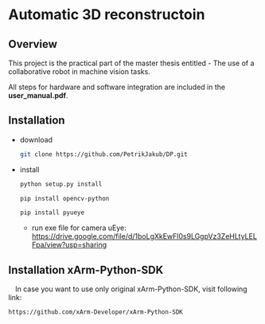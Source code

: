# Automatic 3D reconstructoin

## Overview
This project is the practical part of the master thesis entitled - The use of a collaborative robot in machine vision tasks.

All steps for hardware and software integration are included in the <b>user_manual.pdf</b>.

## Installation
- download

  ```bash
  git clone https://github.com/PetrikJakub/DP.git
  ```

- install

  ```bash
  python setup.py install
  ```
    ```bash
  pip install opencv-python
  ```
    ```bash
  pip install pyueye
  ```
  - run exe file for camera uEye: https://drive.google.com/file/d/1boLgXkEwFl0s9LGgpVz3ZeHLtyLELFpa/view?usp=sharing
## Installation xArm-Python-SDK
&ensp;&ensp;In case you want to use only original xArm-Python-SDK, visit following link:

  ```bash
  https://github.com/xArm-Developer/xArm-Python-SDK
  ```



